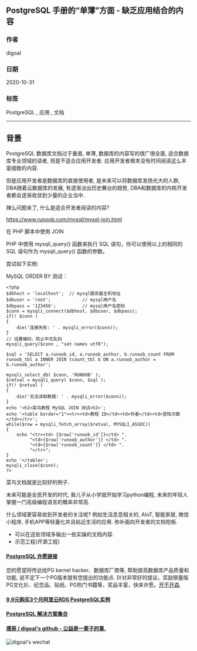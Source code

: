 ## PostgreSQL 手册的“单薄”方面 - 缺乏应用结合的内容     
                        
### 作者                        
digoal                        
                        
### 日期                        
2020-10-31                        
                        
### 标签                        
PostgreSQL , 应用 , 文档                     
                        
----                        
                        
## 背景           
PostgreSQL 数据库文档过于垂直, 单薄, 数据库的内容写的很广很全面, 适合数据库专业领域的读者, 但是不适合应用开发者. 应用开发者根本没有时间阅读这么丰富细致的内容.      
    
但是应用开发者是数据库的直接使用者, 是未来可以将数据库发扬光大的人群, DBA随着云数据库的发展, 有逐渐淡出历史舞台的趋势, DBA和数据库的内核开发者都会逐渐收敛到少量的企业当中.     
    
辣么问题来了, 什么是适合开发者阅读的内容?       
    
https://www.runoob.com/mysql/mysql-join.html     
            
在 PHP 脚本中使用 JOIN    
    
PHP 中使用 mysqli_query() 函数来执行 SQL 语句，你可以使用以上的相同的 SQL 语句作为 mysqli_query() 函数的参数。    
    
尝试如下实例:    
    
MySQL ORDER BY 测试：    
    
```    
<?php    
$dbhost = 'localhost';  // mysql服务器主机地址    
$dbuser = 'root';            // mysql用户名    
$dbpass = '123456';          // mysql用户名密码    
$conn = mysqli_connect($dbhost, $dbuser, $dbpass);    
if(! $conn )    
{    
    die('连接失败: ' . mysqli_error($conn));    
}    
// 设置编码，防止中文乱码    
mysqli_query($conn , "set names utf8");    
     
$sql = 'SELECT a.runoob_id, a.runoob_author, b.runoob_count FROM runoob_tbl a INNER JOIN tcount_tbl b ON a.runoob_author = b.runoob_author';    
     
mysqli_select_db( $conn, 'RUNOOB' );    
$retval = mysqli_query( $conn, $sql );    
if(! $retval )    
{    
    die('无法读取数据: ' . mysqli_error($conn));    
}    
echo '<h2>菜鸟教程 MySQL JOIN 测试<h2>';    
echo '<table border="1"><tr><td>教程 ID</td><td>作者</td><td>登陆次数</td></tr>';    
while($row = mysqli_fetch_array($retval, MYSQLI_ASSOC))    
{    
    echo "<tr><td> {$row['runoob_id']}</td> ".    
         "<td>{$row['runoob_author']} </td> ".    
         "<td>{$row['runoob_count']} </td> ".    
         "</tr>";    
}    
echo '</table>';    
mysqli_close($conn);    
?>    
```    
    
菜鸟文档就是比较好的例子.      
    
未来可能是全民开发的时代, 我儿子从小学就开始学习python编程, 未来的年轻人掌握一门高级编程语言的概率非常高.     
    
什么领域更容易收到开发者的关注呢? 例如生活息息相关的, AIoT, 智能家居, 微信小程序, 手机APP等轻量化并且贴近生活的应用. 弥补面向开发者的文档短板.      
    
- 可以在这些领域多输出一些实操的文档内容.     
- 示范工程(开源工程)    
      
  
#### [PostgreSQL 许愿链接](https://github.com/digoal/blog/issues/76 "269ac3d1c492e938c0191101c7238216")
您的愿望将传达给PG kernel hacker、数据库厂商等, 帮助提高数据库产品质量和功能, 说不定下一个PG版本就有您提出的功能点. 针对非常好的提议，奖励限量版PG文化衫、纪念品、贴纸、PG热门书籍等，奖品丰富，快来许愿。[开不开森](https://github.com/digoal/blog/issues/76 "269ac3d1c492e938c0191101c7238216").  
  
  
#### [9.9元购买3个月阿里云RDS PostgreSQL实例](https://www.aliyun.com/database/postgresqlactivity "57258f76c37864c6e6d23383d05714ea")
  
  
#### [PostgreSQL 解决方案集合](https://yq.aliyun.com/topic/118 "40cff096e9ed7122c512b35d8561d9c8")
  
  
#### [德哥 / digoal's github - 公益是一辈子的事.](https://github.com/digoal/blog/blob/master/README.md "22709685feb7cab07d30f30387f0a9ae")
  
  
![digoal's wechat](../pic/digoal_weixin.jpg "f7ad92eeba24523fd47a6e1a0e691b59")
  
